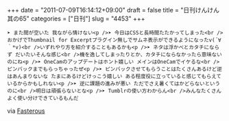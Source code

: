 +++
date = "2011-07-09T16:14:12+09:00"
draft = false
title = "日刊けんけん 其の65"
categories = ["日刊"]
slug = "4453"
+++


    ➤ また間が空いた 我ながら情けない<p />➤ 今日はCSSと長時間たたかってしまった<br />おかげでThumbnail for Excerptプラグイン無しでサムネ表示ができるようになったv(´∀｀*v)<br />いずれやり方を紹介することもあるかも<p />➤ ネタは浮かべとカタチにならず だいたいそんな感じ<br />機を逸してしまったりとか、カタチにならなかったら意味ないのにね<p />➤ OneCamのアップデートはホント嬉しい メインはOneCamでイケるな<br />ピンバックまでもらっちゃったぜ<p />➤ ピンバックさせてもらうことはたくさんあるけど逆はあんまりないな たまにあるけどけっこう嬉しい ある程度役に立っていると感じてもらえているからかもしれない<p />➤ 逆に課題の進みが悪い ただでさえ暑くてはかどらないというのに<br />明日は頑張らないとな<p />➤ Tumblrの使い方わからん<br />みんなたくさんよく使い分けできているもんだ

<div class="posterous_quote_citation">via <a href="http://www.lastday.jp/2011/02/28/fasterous">Fasterous</a></div>
  
